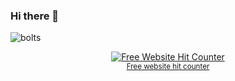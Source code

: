### Hi there 👋

![bolts](https://github.com/TankEngine-ish/TankEngine-ish/assets/131184681/9a6a28e0-7b38-4568-9186-93166f02e9c4)
















<div align='center'><a href='https://www.free-website-hit-counter.com'><img src='https://www.free-website-hit-counter.com/c.php?d=9&id=157178&s=16' border='0' alt='Free Website Hit Counter'></a><br / ><small><a href='https://www.free-website-hit-counter.com' title="Free Website Hit Counter">Free website hit counter</a></small></div>
